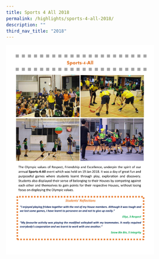 ```yaml
---
title: Sports 4 All 2018
permalink: /highlights/sports-4-all-2018/
description: ""
third_nav_title: "2018"
---
```

<img src="/images/S4A2018.jpg" style="width:80%"/>